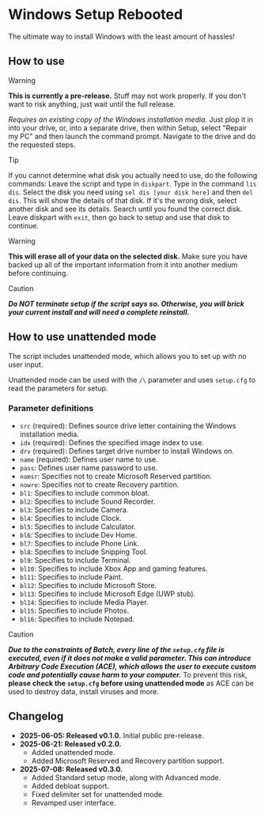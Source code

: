 # Windows Setup Rebooted
The ultimate way to install Windows with the least amount of hassles!

## How to use
> [!WARNING]
> **This is currently a pre-release.** Stuff may not work properly.
> If you don't want to risk anything, just wait until the full release.

_Requires an existing copy of the Windows installation media._
Just plop it in into your drive, or, into a separate drive, then within Setup, select "Repair my PC" and then launch the command prompt. Navigate to the drive and do the requested steps.

> [!TIP]
> If you cannot determine what disk you actually need to use, do the following commands:
> Leave the script and type in ```diskpart```.
> Type in the command ```lis dis```.
> Select the disk you need using ```sel dis [your disk here]``` and then ```del dis```. This will show the details of that disk.
> If it's the wrong disk, select another disk and see its details. Search until you found the correct disk.
> Leave diskpart with ```exit```, then go back to setup and use that disk to continue.

> [!WARNING]
> **This will erase all of your data on the selected disk.** Make sure you have backed up all of the important information from it into another medium before continuing.

> [!CAUTION]
> ***Do NOT terminate setup if the script says so. Otherwise, you will brick your current install and will need a complete reinstall.***

## How to use unattended mode
The script includes unattended mode, which allows you to set up with no user input.

Unattended mode can be used with the ```/\``` parameter and uses ```setup.cfg``` to read the parameters for setup.

### Parameter definitions
- ```src``` (required): Defines source drive letter containing the Windows installation media.
- ```idx``` (required): Defines the specified image index to use.
- ```drv``` (required): Defines target drive number to install Windows on.
- ```name``` (required): Defines user name to use.
- ```pass```: Defines user name password to use.
- ```nomsr```: Specifies not to create Microsoft Reserved partition.
- ```nowre```: Specifies not to create Recovery partition.
- ```bl1```: Specifies to include common bloat.
- ```bl2```: Specifies to include Sound Recorder.
- ```bl3```: Specifies to include Camera.
- ```bl4```: Specifies to include Clock.
- ```bl5```: Specifies to include Calculator.
- ```bl6```: Specifies to include Dev Home.
- ```bl7```: Specifies to include Phone Link.
- ```bl8```: Specifies to include Snipping Tool.
- ```bl9```: Specifies to include Terminal.
- ```bl10```: Specifies to include Xbox App and gaming features.
- ```bl11```: Specifies to include Paint.
- ```bl12```: Specifies to include Microsoft Store.
- ```bl13```: Specifies to include Microsoft Edge (UWP stub).
- ```bl14```: Specifies to include Media Player.
- ```bl15```: Specifies to include Photos.
- ```bl16```: Specifies to include Notepad.
> [!CAUTION]
> ***Due to the constraints of Batch, every line of the ```setup.cfg``` file is executed, even if it does not make a valid parameter. This can introduce Arbitrary Code Execution (ACE), which allows the user to execute custom code and potentially cause harm to your computer.*** To prevent this risk, **please check the ```setup.cfg``` before using unattended mode** as ACE can be used to destroy data, install viruses and more.
## Changelog
- **2025-06-05: Released v0.1.0.** Initial public pre-release.
- **2025-06-21: Released v0.2.0.**
  - Added unattended mode.
  - Added Microsoft Reserved and Recovery partition support.
- **2025-07-08: Released v0.3.0.**
  - Added Standard setup mode, along with Advanced mode.
  - Added debloat support.
  - Fixed delimiter set for unattended mode.
  - Revamped user interface.

